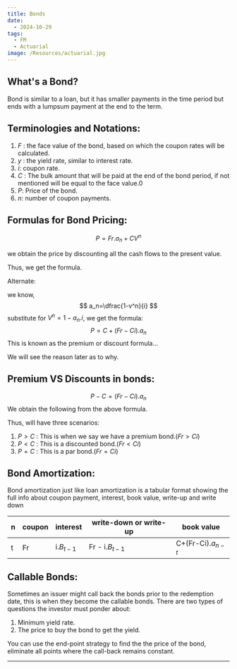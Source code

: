 ```yaml
---
title: Bonds
date:
  - 2024-10-29
tags:
  - FM
  - Actuarial
image: /Resources/actuarial.jpg
---
```

## What's a Bond?
Bond is similar to a loan, but it has smaller payments in the time period but ends with a lumpsum payment at the end to the term.


## Terminologies and Notations:
1. $F$ : the face value of the bond, based on which the coupon rates will be calculated.
2. $y$ : the yield rate, similar to interest rate.
3. $i$: coupon rate.
4. $C$ : The bulk amount that will be paid at the end of the bond period, if not mentioned will be equal to the face value.0
5. $P$: Price of the bond.
6. $n$: number of coupon payments.


## Formulas for Bond Pricing:


$$
P= Fr.a_n + CV^n
$$

we obtain the price by discounting all the cash flows to the present value.

Thus, we get the formula.

Alternate:

we know,
$$
a_n=\dfrac{1-v^n}{i}
$$
substitute for $V^n = 1-a_n.i$, we get the formula:
$$
P=C+(Fr-Ci).a_n
$$
This is known as the premium or discount formula...

We will see the reason later as to why.


## Premium VS Discounts in bonds:

$$
P-C=(Fr-Ci).a_n
$$
We obtain the following from the above formula.

Thus, will have three scenarios:
1. $P>C$ : This is when we say we have a premium bond.$(Fr>Ci)$
2. $P<C$ : This is a discounted bond.$(Fr<Ci)$
3. $P=C$ : This is a par bond.$(Fr=Ci)$


## Bond Amortization:
Bond amortization just like loan amortization is a tabular format showing the full info about coupon payment, interest, book value, write-up and write down


| n   | coupon | interest    | write-down or write-up | book value          |
| --- | ------ | ----------- | ---------------------- | ------------------- |
| t   | Fr     | i.$B_{t-1}$ | Fr - i.$B_{t-1}$       | C+(Fr-Ci).$a_{n-t}$ |



## Callable Bonds:

Sometimes an issuer might call back the bonds prior to the redemption date, this is when they become the callable bonds.
There are two types of questions the investor must ponder about:
1. Minimum yield rate.
2. The price to buy the bond to get the yield.

You can use the end-point strategy to find the the price of the bond,
eliminate all points where the call-back remains constant.

---
